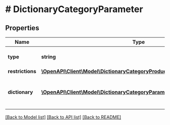 # # DictionaryCategoryParameter

## Properties

Name | Type | Description | Notes
------------ | ------------- | ------------- | -------------
**type** | **string** |  | [optional] [default to 'dictionary']
**restrictions** | [**\OpenAPI\Client\Model\DictionaryCategoryProductParameterAllOfRestrictions**](DictionaryCategoryProductParameterAllOfRestrictions.md) |  | [optional]
**dictionary** | [**\OpenAPI\Client\Model\DictionaryCategoryParameterAllOfDictionary[]**](DictionaryCategoryParameterAllOfDictionary.md) | Defines the values accepted for this parameter. | [optional]

[[Back to Model list]](../../README.md#models) [[Back to API list]](../../README.md#endpoints) [[Back to README]](../../README.md)
